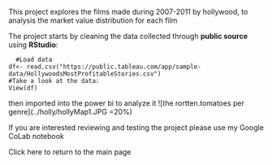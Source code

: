 This project explores the films made during 2007-2011 by hollywood, to analysis the market value distribution for each film

The project starts by cleaning the data collected through **public source** using **RStudio**:
```
  #Load data
df<- read.csv("https://public.tableau.com/app/sample-data/HollywoodsMostProfitableStories.csv")
#Take a look at the data: 
View(df)

```
then imported into the power bi to analyze it 
![the rortten.tomatoes per genre](../holly/hollyMap1.JPG =20%)

If you are interested reviewing and testing the project please use my Google CoLab notebook

Click here to return to the main page

